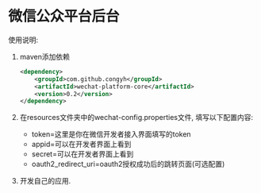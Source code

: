 # 微信公众平台后台

使用说明:

1. maven添加依赖
   ```xml
   <dependency>
       <groupId>com.github.congyh</groupId>
       <artifactId>wechat-platform-core</artifactId>
       <version>0.2</version>
   </dependency>
   ```
2. 在resources文件夹中的wechat-config.properties文件, 填写以下配置内容:

    - token=这里是你在微信开发者接入界面填写的token
    - appid=可以在开发者界面上看到
    - secret=可以在开发者界面上看到
    - oauth2_redirect_uri=oauth2授权成功后的跳转页面(可选配置)
3. 开发自己的应用.